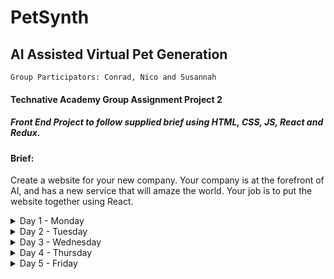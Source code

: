 # PetSynth
## AI Assisted Virtual Pet Generation
`Group Participators: Conrad, Nico and Susannah`
#### Technative Academy Group Assignment Project 2
##### Front End Project to follow supplied brief using HTML, CSS, JS, React and Redux.

#### Brief:
Create a website for your new company.
Your company is at the forefront of AI, and has a new service that will amaze the world.
Your job is to put the website together using React.

<details>
<summary>Day 1 - Monday</summary>

 - Created group **Slack** channel
 - Set up a project **Trello** workspace.
 - Brainstormed and came up with business concept: **PetSynth**, *AI assisted virtual pet generation*.
 - Created group project repository here on GitHub.
 - Set up a `prettier.rc` file in project root directory.
 - Utilized an existing *Vite* app and re-purposed by amending Router, Routes, file structure and associated *Nav* components in readiness for new development.
 - Created some core *Redux* code including *`initialState` and *Async Thunk* set up. We came to the decision it was a good idea to get this in fairly early, even though tricky if it requires amendment later.
 - [Deployed to Netlify](https://petsynth.netlify.app/)
 - Added some initial global css styles, primarily `border-box`, `font` and `color` variables

A little communication took place in **Slack**, mostly as a place to share the odd code snippet or image, otherwise we spent most of the day co-coding via **Google Meet** video conference, taking it in turns to write code under the "assistive direction" of the other team members
</details>

<details>
<summary>Day 2 - Tuesday</summary>
</details>

<details>
<summary>Day 3 - Wednesday</summary>
</details>

<details>
<summary>Day 4 - Thursday</summary>
</details>

<details>
<summary>Day 5 - Friday</summary>
</details>
